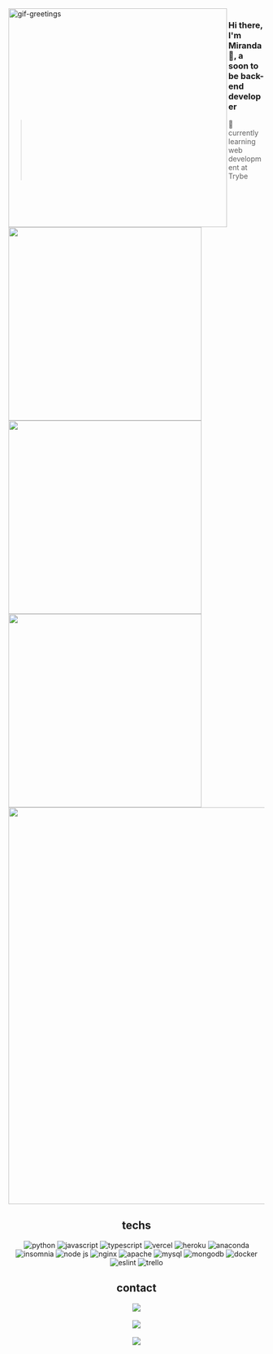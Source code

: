
<img align="left" src="https://media.tenor.com/E8ihcPJQxpsAAAAi/coffee-skeleton.gif" alt="gif-greetings" width="430px"/>

<h3>Hi there, I'm Miranda 👋, a soon to be back-end developer</h3>

> 🌱 currently learning web development at Trybe

<div>
	<img src="https://github-readme-stats.vercel.app/api?username=miranda-almeida&theme=synthwave&hide_border=true&include_all_commits=false&count_private=true" width="380px" />
	<img src="https://github-readme-streak-stats.herokuapp.com/?user=miranda-almeida&theme=synthwave&hide_border=true" width="380px" />
	<img src="https://github-readme-stats.vercel.app/api/top-langs/?username=miranda-almeida&theme=synthwave&hide_border=true&include_all_commits=true&count_private=true&layout=compact" width="380px" />

<div display="flex" align="center">
<img src="https://github-trophies.vercel.app/?username=miranda-almeida&theme=dracula&no-frame=true&no-bg=false&margin-w=4" align="center" width="780px"/>
</div>

<h2 align="center">techs</h2>
	
<div display="flex" align="center" width="300px">
	<img src="https://img.shields.io/badge/python-3670A0?style=for-the-badge&logo=python&logoColor=ffdd54" alt="python" />
	<img src="https://img.shields.io/badge/javascript-%23323330.svg?style=for-the-badge&logo=javascript&logoColor=%23F7DF1" alt="javascript" />
	<img src="https://img.shields.io/badge/typescript-%23007ACC.svg?style=for-the-badge&logo=typescript&logoColor=white" alt="typescript" />
	<img src="https://img.shields.io/badge/vercel-%23000000.svg?style=for-the-badge&logo=vercel&logoColor=white" alt="vercel" />
	<img src="https://img.shields.io/badge/heroku-%23430098.svg?style=for-the-badge&logo=heroku&logoColor=white" alt="heroku" />
	<img src="https://img.shields.io/badge/Anaconda-%2344A833.svg?style=for-the-badge&logo=anaconda&logoColor=white" alt="anaconda" />
	<img src="https://img.shields.io/badge/Insomnia-black?style=for-the-badge&logo=insomnia&logoColor=5849BE" alt="insomnia" />
	<img src="https://img.shields.io/badge/node.js-6DA55F?style=for-the-badge&logo=node.js&logoColor=white" alt="node js" />
	<img src="https://img.shields.io/badge/nginx-%23009639.svg?style=for-the-badge&logo=nginx&logoColor=white" alt="nginx" />
	<img src="https://img.shields.io/badge/apache-%23D42029.svg?style=for-the-badge&logo=apache&logoColor=white" alt="apache" />
	<img src="https://img.shields.io/badge/mysql-%2300f.svg?style=for-the-badge&logo=mysql&logoColor=white" alt="mysql" />
	<img src="https://img.shields.io/badge/MongoDB-%234ea94b.svg?style=for-the-badge&logo=mongodb&logoColor=white" alt="mongodb" />
	<img src="https://img.shields.io/badge/docker-%230db7ed.svg?style=for-the-badge&logo=docker&logoColor=white" alt="docker" />
	<img src="https://img.shields.io/badge/ESLint-4B3263?style=for-the-badge&logo=eslint&logoColor=white" alt="eslint" />
	<img src="https://img.shields.io/badge/Trello-%23026AA7.svg?style=for-the-badge&logo=Trello&logoColor=white" alt="trello" />
</div>

<h2 align="center">contact</h2>
	
<div display="flex" align="center"> 
	<img src="https://img.shields.io/badge/-LinkedIn-%230077B5?style=for-the-badge&logo=linkedin&logoColor=white" href="https://www.linkedin.com/in/miranda-almeida" />
</div>
<br/>
<div display="flex" align="center">
	<img src="http://images.uncyc.org/pt/e/eb/Cherubimon.gif" />
</div>
<br />
<div display="flex" align="center">
<img src="https://visitcount.itsvg.in/api?id=miranda-almeida&icon=4&color=10" />
</div>
